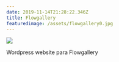 ```yaml
---
date: 2019-11-14T21:28:22.346Z
title: Flowgallery
featuredimage: /assets/flowgallery0.jpg
---
```

![](/assets/flowgallery1.png)

Wordpress website para Flowgallery
